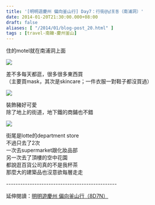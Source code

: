 ```yaml
---
title: '[明明遊慶州 偏向釜山行] Day7：行街@남포동（南浦洞）'
date: 2014-01-20T21:30:00.000+08:00
draft: false
aliases: [ "/2014/01/blog-post_20.html" ]
tags : [travel-南韓-慶州釜山]
---
```


住的motel就在南浦洞上面  

![](/images/busanjj7d.jpg)

差不多每天都逛，很多很多東西買  
（主要買mask，其次是skincare；一件衣服一對鞋子都沒買過）

![](/images/busanjj7d1.jpg)

裝飾豬好可愛  
除了地上的街道，地下鐵的商鋪也不錯

![](/images/busanjj7d2.jpg)

街尾是lotte的department store  
不過只去了2次  
一次去supermarket跟化妝品部  
另一次去了頂樓的空中花園  
都說逛百貨公司真的不是我杯茶  
那麼大的建築品也沒意欲每層走走  
  
\-----------------------------------------------  
  
延伸閱讀：[明明遊慶州 偏向釜山行（8D7N）](https://hidie.net/busanjj8d7n/)
